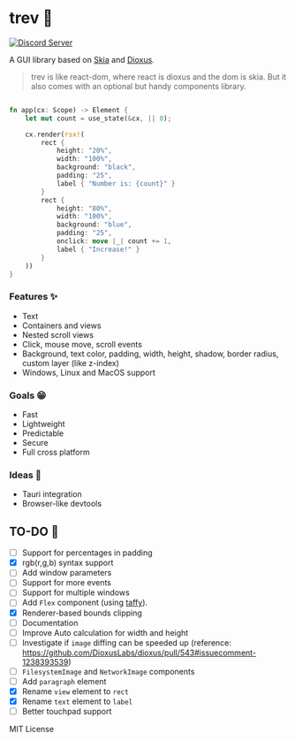 # trev 🧩

[![Discord Server](https://img.shields.io/discord/1015005816094478347?logo=discord&style=social)](https://discord.gg/sYejxCdewG)

A GUI library based on [Skia](https://skia.org/) and [Dioxus](https://dioxuslabs.com).

> trev is like react-dom, where react is dioxus and the dom is skia. But it also comes with an optional but handy components library. 

```rust

fn app(cx: Scope) -> Element {
    let mut count = use_state(&cx, || 0);

    cx.render(rsx!(
        rect {
            height: "20%",
            width: "100%",
            background: "black",
            padding: "25",
            label { "Number is: {count}" }
        }
        rect {
            height: "80%",
            width: "100%",
            background: "blue",
            padding: "25",
            onclick: move |_| count += 1,
            label { "Increase!" }
        }
    ))
}
```
### Features ✨
- Text
- Containers and views
- Nested scroll views
- Click, mouse move, scroll events
- Background, text color, padding, width, height, shadow, border radius, custom layer (like z-index)
- Windows, Linux and MacOS support

### Goals 😁
- Fast
- Lightweight
- Predictable
- Secure
- Full cross platform

### Ideas 💭
- Tauri integration
- Browser-like devtools

## TO-DO 🚧
- [ ] Support for percentages in padding
- [x] rgb(r,g,b) syntax support
- [ ] Add window parameters
- [ ] Support for more events
- [ ] Support for multiple windows
- [ ] Add `Flex` component (using [taffy](https://github.com/dioxusLabs/taffy)).
- [x] Renderer-based bounds clipping
- [ ] Documentation
- [ ] Improve Auto calculation for width and height
- [ ] Investigate if `image` diffing can be speeded up (reference: https://github.com/DioxusLabs/dioxus/pull/543#issuecomment-1238393539)
- [ ] `FilesystemImage` and `NetworkImage` components
- [ ] Add `paragraph` element
- [x] Rename `view` element to `rect`
- [x] Rename `text` element to `label`
- [ ] Better touchpad support

MIT License